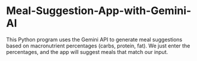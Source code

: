 # Meal-Suggestion-App-with-Gemini-AI
This Python program uses the Gemini API to generate meal suggestions based on macronutrient percentages (carbs, protein, fat). We just enter the percentages, and the app will suggest meals that match our input.
